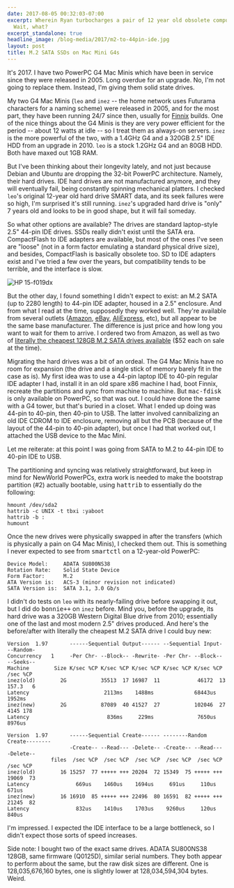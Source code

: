 ```yaml
---
date: 2017-08-05 00:32:03-07:00
excerpt: Wherein Ryan turbocharges a pair of 12 year old obsolete computers.
  Wait, what?
excerpt_standalone: true
headline_image: /blog-media/2017/m2-to-44pin-ide.jpg
layout: post
title: M.2 SATA SSDs on Mac Mini G4s
---
```

It's 2017.
I have two PowerPC G4 Mac Minis which have been in service since they were released in 2005.
Long overdue for an upgrade.
No, I'm not going to replace them.
Instead, I'm giving them solid state drives.

My two G4 Mac Minis (`leo` and `inez` -- the home network uses Futurama characters for a naming scheme) were released in 2005, and for the most part, they have been running 24/7 since then, usually for [Finnix](https://www.finnix.org/) builds.
One of the nice things about the G4 Minis is they are very power efficient for the period -- about 12 watts at idle -- so I treat them as always-on servers.
`inez` is the more powerful of the two, with a 1.4GHz G4 and a 320GB 2.5" IDE HDD from an upgrade in 2010.
`leo` is a stock 1.2GHz G4 and an 80GB HDD.
Both have maxed out 1GB RAM.

But I've been thinking about their longevity lately, and not just because Debian and Ubuntu are dropping the 32-bit PowerPC architecture.
Namely, their hard drives.
IDE hard drives are not manufactured anymore, and they will eventually fail, being constantly spinning mechanical platters.
I checked `leo`'s original 12-year old hard drive SMART data, and its seek failures were so high, I'm surprised it's still running.
`inez`'s upgraded hard drive is "only" 7 years old and looks to be in good shape, but it will fail someday.

So what other options are available?
The drives are standard laptop-style 2.5" 44-pin IDE drives.
SSDs really didn't exist until the SATA era.
CompactFlash to IDE adapters are available, but most of the ones I've seen are "loose" (not in a form factor emulating a standard physical drive size), and besides, CompactFlash is basically obsolete too.
SD to IDE adapters exist and I've tried a few over the years, but compatibility tends to be terrible, and the interface is slow.

<img src="{{ site.url }}{{ site.baseurl }}/blog-media/2017/m2-to-44pin-ide.jpg" alt="HP 15-f019dx" class="img-responsive img-rounded img-lg">

But the other day, I found something I didn't expect to exist: an M.2 SATA (up to 2280 length) to 44-pin IDE adapter, housed in a 2.5" enclosure.
And from what I read at the time, supposedly they worked well.
They're available from several outlets ([Amazon](https://www.amazon.com/gp/product/B06XC36V63/), [eBay](http://www.ebay.com/itm/SINTECH-M-2-NGFF-B-M-Key-SATA-SSD-to-44pin-2-5-IDE-adapter-card-with-case-/321532216470), [AliExpress](https://www.aliexpress.com/item/44-Pin-M-2-NGFF-SATA-SSD-to-2-5-IDE-SATA-SSD-Converter-SATA-Adapter/32796981722.html), etc), but all appear to be the same base manufacturer.
The difference is just price and how long you want to wait for them to arrive.
I ordered two from Amazon, as well as two of [literally the cheapest 128GB M.2 SATA drives available](https://www.amazon.com/gp/product/B01M9K0N8I/) ($52 each on sale at the time).

Migrating the hard drives was a bit of an ordeal.
The G4 Mac Minis have no room for expansion (the drive and a single stick of memory barely fit in the case as is).
My first idea was to use a 44-pin laptop IDE to 40-pin regular IDE adapter I had, install it in an old spare x86 machine I had, boot Finnix, recreate the partitions and sync from machine to machine.
But <kbd>mac-fdisk</kbd> is only available on PowerPC, so that was out.
I could have done the same with a G4 tower, but that's buried in a closet.
What I ended up doing was 44-pin to 40-pin, then 40-pin to USB.
The latter involved cannibalizing an old IDE CDROM to IDE enclosure, removing all but the PCB (because of the layout of the 44-pin to 40-pin adapter), but once I had that worked out, I attached the USB device to the Mac Mini.

Let me reiterate: at this point I was going from SATA to M.2 to 44-pin IDE to 40-pin IDE to USB.

The partitioning and syncing was relatively straightforward, but keep in mind for NewWorld PowerPCs, extra work is needed to make the bootstrap partition (#2) actually bootable, using <kbd>hattrib</kbd> to essentially do the following:

```
hmount /dev/sda2
hattrib -c UNIX -t tbxi :yaboot
hattrib -b :
humount
```

Once the new drives were physically swapped in after the transfers (which is physically a pain on G4 Mac Minis), I checked them out.
This is something I never expected to see from <kbd>smartctl</kbd> on a 12-year-old PowerPC:

```
Device Model:     ADATA SU800NS38
Rotation Rate:    Solid State Device
Form Factor:      M.2
ATA Version is:   ACS-3 (minor revision not indicated)
SATA Version is:  SATA 3.1, 3.0 Gb/s
```

I didn't do tests on `leo` with its nearly-failing drive before swapping it out, but I did do <kbd>bonnie++</kbd> on `inez` before.
Mind you, before the upgrade, its hard drive was a 320GB Western Digital Blue drive from 2010; essentially one of the last and most modern 2.5" drives produced.
And here's the before/after with literally the cheapest M.2 SATA drive I could buy new:

```
Version  1.97       ------Sequential Output------ --Sequential Input- --Random-
Concurrency   1     -Per Chr- --Block-- -Rewrite- -Per Chr- --Block-- --Seeks--
Machine        Size K/sec %CP K/sec %CP K/sec %CP K/sec %CP K/sec %CP  /sec %CP
inez(old)        2G           35513  17 16987  11            46172  13 157.3   6
Latency                        2113ms    1488ms             68443us    1952ms
inez(new)        2G           87089  40 41527  27           102046  27  4145 178
Latency                         836ms     229ms              7650us    8976us

Version  1.97       ------Sequential Create------ --------Random Create--------
                    -Create-- --Read--- -Delete-- -Create-- --Read--- -Delete--
              files  /sec %CP  /sec %CP  /sec %CP  /sec %CP  /sec %CP  /sec %CP
inez(old)        16 15257  77 +++++ +++ 20204  72 15349  75 +++++ +++ 19069  73
Latency               669us    1460us    1694us     691us     110us     671us
inez(new)        16 16910  85 +++++ +++ 22496  80 16591  82 +++++ +++ 21245  82
Latency               832us    1410us    1703us    9260us     120us     840us
```

I'm impressed.
I expected the IDE interface to be a large bottleneck, so I didn't expect those sorts of speed increases.

Side note: I bought two of the exact same drives.
ADATA SU800NS38 128GB, same firmware (Q0125D), similar serial numbers.
They both appear to perform about the same, but the raw disk sizes are different.
One is 128,035,676,160 bytes, one is slightly lower at 128,034,594,304 bytes.
Weird.
